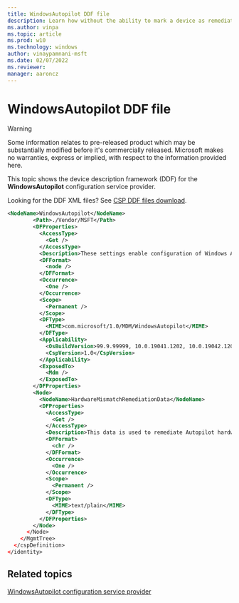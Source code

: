 ```yaml
---
title: WindowsAutopilot DDF file
description: Learn how without the ability to mark a device as remediation required, the device will remain in a broken state, for the WindowsAutopilot DDF file configuration service provider (CSP) .
ms.author: vinpa
ms.topic: article
ms.prod: w10
ms.technology: windows
author: vinaypamnani-msft
ms.date: 02/07/2022
ms.reviewer:
manager: aaroncz
---
```


# WindowsAutopilot DDF file

> [!WARNING]
> Some information relates to pre-released product which may be substantially modified before it's commercially released. Microsoft makes no warranties, express or implied, with respect to the information provided here.

This topic shows the device description framework (DDF) for the **WindowsAutopilot** configuration service provider.

Looking for the DDF XML files? See [CSP DDF files download](configuration-service-provider-ddf.md).

```xml
<NodeName>WindowsAutopilot</NodeName>
        <Path>./Vendor/MSFT</Path>
        <DFProperties>
          <AccessType>
            <Get />
          </AccessType>
          <Description>These settings enable configuration of Windows Autopilot.</Description>
          <DFFormat>
            <node />
          </DFFormat>
          <Occurrence>
            <One />
          </Occurrence>
          <Scope>
            <Permanent />
          </Scope>
          <DFType>
            <MIME>com.microsoft/1.0/MDM/WindowsAutopilot</MIME>
          </DFType>
          <Applicability>
            <OsBuildVersion>99.9.99999, 10.0.19041.1202, 10.0.19042.1202, 10.0.19043.1202</OsBuildVersion>
            <CspVersion>1.0</CspVersion>
          </Applicability>
          <ExposedTo>
            <Mdm />
          </ExposedTo>
        </DFProperties>
        <Node>
          <NodeName>HardwareMismatchRemediationData</NodeName>
          <DFProperties>
            <AccessType>
              <Get />
            </AccessType>
            <Description>This data is used to remediate Autopilot hardware mismatches.</Description>
            <DFFormat>
              <chr />
            </DFFormat>
            <Occurrence>
              <One />
            </Occurrence>
            <Scope>
              <Permanent />
            </Scope>
            <DFType>
              <MIME>text/plain</MIME>
            </DFType>
          </DFProperties>
        </Node>
      </Node>
    </MgmtTree>
  </cspDefinition>
</identity>
```

## Related topics

[WindowsAutopilot configuration service provider](windowsautopilot-csp.md)